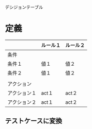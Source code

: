 デシジョンテーブル
# 定義
|              | ルール１ | ルール２ |
| -----------  | ------- | -------- |
| 条件         |         |          |
| 条件１       | 値１     | 値２     |
| 条件２       | 値１     | 値２     |
|             |          |          |
| アクション   |          |          |
| アクション１ | act１    | act２    |
| アクション２ | act１    | act２    |

## テストケースに変換

